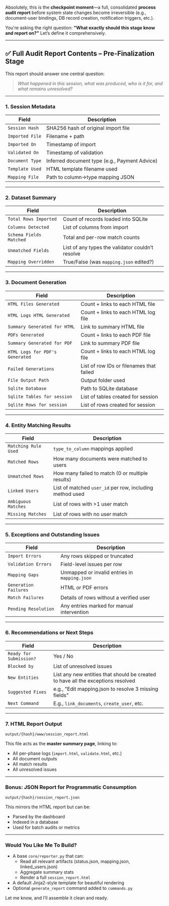 Absolutely, this is the **checkpoint moment**—a full, consolidated **process audit report** before system state changes become irreversible (e.g., document-user bindings, DB record creation, notification triggers, etc.).

You're asking the right question: **"What exactly should this stage know and report on?"** Let’s define it comprehensively.

---

## ✅ **Full Audit Report Contents – Pre-Finalization Stage**

This report should answer one central question:

> *What happened in this session, what was produced, who is it for, and what remains unresolved?*

---

### **1. Session Metadata**
| Field | Description |
|-------|-------------|
| `Session Hash` | SHA256 hash of original import file |
| `Imported File` | Filename + path |
| `Imported On` | Timestamp of import |
| `Validated On` | Timestamp of validation |
| `Document Type` | Inferred document type (e.g., Payment Advice) |
| `Template Used` | HTML template filename used |
| `Mapping File` | Path to column→type mapping JSON |

---

### **2. Dataset Summary**
| Field | Description |
|-------|-------------|
| `Total Rows Imported` | Count of records loaded into SQLite |
| `Columns Detected` | List of columns from import |
| `Schema Fields Matched` | Total and per-row match counts |
| `Unmatched Fields` | List of any types the validator couldn’t resolve |
| `Mapping Overridden` | True/False (was `mapping.json` edited?) |

---

### **3. Document Generation**
| Field | Description |
|-------|-------------|
| `HTML Files Generated` | Count + links to each HTML file |
| `HTML Logs HTML Generated` | Count + links to each HTML log file |
| `Summary Generated for HTML` | Link to summary HTML file |
| `PDFs Generated` | Count + links to each PDF file |
| `Summary Generated for PDF` | Link to summary PDF file |
| `HTML Logs for PDF's Generated` | Count + links to each HTML log file |
| `Failed Generations` | List of row IDs or filenames that failed |
| `File Output Path` | Output folder used |
| `Sqlite Database` | Path to SQLite database |
| `Sqlite Tables for session` | List of tables created for session |
| `Sqlite Rows for session` | List of rows created for session |

---

### **4. Entity Matching Results**
| Field | Description |
|-------|-------------|
| `Matching Rule Used` | `type_to_column` mappings applied |
| `Matched Rows` | How many documents were matched to users |
| `Unmatched Rows` | How many failed to match (0 or multiple results) |
| `Linked Users` | List of matched `user_id` per row, including method used |
| `Ambiguous Matches` | List of rows with >1 user match |
| `Missing Matches` | List of rows with no user match |

---

### **5. Exceptions and Outstanding Issues**
| Field | Description |
|-------|-------------|
| `Import Errors` | Any rows skipped or truncated |
| `Validation Errors` | Field-level issues per row |
| `Mapping Gaps` | Unmapped or invalid entries in `mapping.json` |
| `Generation Failures` | HTML or PDF errors |
| `Match Failures` | Details of rows without a verified user |
| `Pending Resolution` | Any entries marked for manual intervention |

---

### **6. Recommendations or Next Steps**
| Field | Description |
|-------|-------------|
| `Ready for Submission?` | Yes / No |
| `Blocked by` | List of unresolved issues |
| `New Entities` | List any new entities that should be created to have all the exceptions resolved |
| `Suggested Fixes` | e.g., "Edit mapping.json to resolve 3 missing fields" |
| `Next Command` | E.g., `link_documents`, `create_user`, etc. |

---

### **7. HTML Report Output**
```plaintext
output/{hash}/www/session_report.html
```
This file acts as the **master summary page**, linking to:
- All per-phase logs (`import.html`, `validate.html`, etc.)
- All document outputs
- All match results
- All unresolved issues

---

### **Bonus: JSON Report for Programmatic Consumption**
```plaintext
output/{hash}/session_report.json
```
This mirrors the HTML report but can be:
- Parsed by the dashboard
- Indexed in a database
- Used for batch audits or metrics

---

### **Would You Like Me To Build?**
- A base `core/reporter.py` that can:
  - Read all relevant artifacts (status.json, mapping.json, linked_users.json)
  - Aggregate summary stats
  - Render a full `session_report.html`
- A default Jinja2-style template for beautiful rendering
- Optional `generate_report` command added to `commands.py`

Let me know, and I’ll assemble it clean and ready.